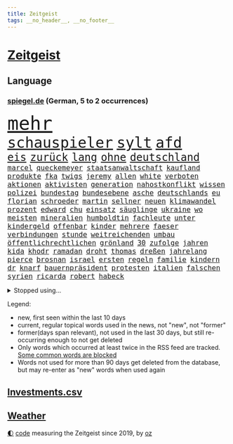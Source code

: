 ```yaml
---
title: Zeitgeist
tags: __no_header__, __no_footer__
---
```


# [Zeitgeist](https://oliz.io/zeitgeist/)

## Language

<h3><a href="https://www.spiegel.de" target="_blank">spiegel.de</a> (German, 5 to 2 occurrences)</h3>
<p style="font-family:monospace">
<span style="font-size:32pt"><a href="news_links.html#mehr" class="current">mehr</a></span>
<br>
<span style="font-size:25pt"><a href="news_links.html#schauspieler" class="current">schauspieler</a></span>
<span style="font-size:25pt"><a href="news_links.html#sylt" class="current">sylt</a></span>
<span style="font-size:25pt"><a href="news_links.html#afd" class="current">afd</a></span>
<br>
<span style="font-size:18pt"><a href="news_links.html#eis" class="current">eis</a></span>
<span style="font-size:18pt"><a href="news_links.html#zurück" class="current">zurück</a></span>
<span style="font-size:18pt"><a href="news_links.html#lang" class="current">lang</a></span>
<span style="font-size:18pt"><a href="news_links.html#ohne" class="current">ohne</a></span>
<span style="font-size:18pt"><a href="news_links.html#deutschland" class="current">deutschland</a></span>
<br>
<span style="font-size:12pt"><a href="news_links.html#marcel" class="current">marcel</a></span>
<span style="font-size:12pt"><a href="news_links.html#queckemeyer" class="new">queckemeyer</a></span>
<span style="font-size:12pt"><a href="news_links.html#staatsanwaltschaft" class="current">staatsanwaltschaft</a></span>
<span style="font-size:12pt"><a href="news_links.html#kaufland" class="new">kaufland</a></span>
<span style="font-size:12pt"><a href="news_links.html#produkte" class="current">produkte</a></span>
<span style="font-size:12pt"><a href="news_links.html#fka" class="new">fka</a></span>
<span style="font-size:12pt"><a href="news_links.html#twigs" class="new">twigs</a></span>
<span style="font-size:12pt"><a href="news_links.html#jeremy" class="current">jeremy</a></span>
<span style="font-size:12pt"><a href="news_links.html#allen" class="current">allen</a></span>
<span style="font-size:12pt"><a href="news_links.html#white" class="current">white</a></span>
<span style="font-size:12pt"><a href="news_links.html#verboten" class="current">verboten</a></span>
<span style="font-size:12pt"><a href="news_links.html#aktionen" class="current">aktionen</a></span>
<span style="font-size:12pt"><a href="news_links.html#aktivisten" class="current">aktivisten</a></span>
<span style="font-size:12pt"><a href="news_links.html#generation" class="current">generation</a></span>
<span style="font-size:12pt"><a href="news_links.html#nahostkonflikt" class="current">nahostkonflikt</a></span>
<span style="font-size:12pt"><a href="news_links.html#wissen" class="current">wissen</a></span>
<span style="font-size:12pt"><a href="news_links.html#polizei" class="current">polizei</a></span>
<span style="font-size:12pt"><a href="news_links.html#bundestag" class="current">bundestag</a></span>
<span style="font-size:12pt"><a href="news_links.html#bundesebene" class="current">bundesebene</a></span>
<span style="font-size:12pt"><a href="news_links.html#asche" class="current">asche</a></span>
<span style="font-size:12pt"><a href="news_links.html#deutschlands" class="current">deutschlands</a></span>
<span style="font-size:12pt"><a href="news_links.html#eu" class="current">eu</a></span>
<span style="font-size:12pt"><a href="news_links.html#florian" class="current">florian</a></span>
<span style="font-size:12pt"><a href="news_links.html#schroeder" class="current">schroeder</a></span>
<span style="font-size:12pt"><a href="news_links.html#martin" class="current">martin</a></span>
<span style="font-size:12pt"><a href="news_links.html#sellner" class="new">sellner</a></span>
<span style="font-size:12pt"><a href="news_links.html#neuen" class="current">neuen</a></span>
<span style="font-size:12pt"><a href="news_links.html#klimawandel" class="current">klimawandel</a></span>
<span style="font-size:12pt"><a href="news_links.html#prozent" class="current">prozent</a></span>
<span style="font-size:12pt"><a href="news_links.html#edward" class="new">edward</a></span>
<span style="font-size:12pt"><a href="news_links.html#chu" class="new">chu</a></span>
<span style="font-size:12pt"><a href="news_links.html#einsatz" class="current">einsatz</a></span>
<span style="font-size:12pt"><a href="news_links.html#säuglinge" class="new">säuglinge</a></span>
<span style="font-size:12pt"><a href="news_links.html#ukraine" class="current">ukraine</a></span>
<span style="font-size:12pt"><a href="news_links.html#wo" class="current">wo</a></span>
<span style="font-size:12pt"><a href="news_links.html#meisten" class="current">meisten</a></span>
<span style="font-size:12pt"><a href="news_links.html#mineralien" class="new">mineralien</a></span>
<span style="font-size:12pt"><a href="news_links.html#humboldtin" class="new">humboldtin</a></span>
<span style="font-size:12pt"><a href="news_links.html#fachleute" class="current">fachleute</a></span>
<span style="font-size:12pt"><a href="news_links.html#unter" class="current">unter</a></span>
<span style="font-size:12pt"><a href="news_links.html#kindergeld" class="new">kindergeld</a></span>
<span style="font-size:12pt"><a href="news_links.html#offenbar" class="current">offenbar</a></span>
<span style="font-size:12pt"><a href="news_links.html#kinder" class="current">kinder</a></span>
<span style="font-size:12pt"><a href="news_links.html#mehrere" class="current">mehrere</a></span>
<span style="font-size:12pt"><a href="news_links.html#faeser" class="current">faeser</a></span>
<span style="font-size:12pt"><a href="news_links.html#verbindungen" class="current">verbindungen</a></span>
<span style="font-size:12pt"><a href="news_links.html#stunde" class="current">stunde</a></span>
<span style="font-size:12pt"><a href="news_links.html#weitreichenden" class="current">weitreichenden</a></span>
<span style="font-size:12pt"><a href="news_links.html#umbau" class="current">umbau</a></span>
<span style="font-size:12pt"><a href="news_links.html#öffentlichrechtlichen" class="current">öffentlichrechtlichen</a></span>
<span style="font-size:12pt"><a href="news_links.html#grönland" class="current">grönland</a></span>
<span style="font-size:12pt"><a href="news_links.html#30" class="current">30</a></span>
<span style="font-size:12pt"><a href="news_links.html#zufolge" class="current">zufolge</a></span>
<span style="font-size:12pt"><a href="news_links.html#jahren" class="current">jahren</a></span>
<span style="font-size:12pt"><a href="news_links.html#kida" class="new">kida</a></span>
<span style="font-size:12pt"><a href="news_links.html#khodr" class="new">khodr</a></span>
<span style="font-size:12pt"><a href="news_links.html#ramadan" class="new">ramadan</a></span>
<span style="font-size:12pt"><a href="news_links.html#droht" class="current">droht</a></span>
<span style="font-size:12pt"><a href="news_links.html#thomas" class="current">thomas</a></span>
<span style="font-size:12pt"><a href="news_links.html#dreßen" class="new">dreßen</a></span>
<span style="font-size:12pt"><a href="news_links.html#jahrelang" class="current">jahrelang</a></span>
<span style="font-size:12pt"><a href="news_links.html#pierce" class="new">pierce</a></span>
<span style="font-size:12pt"><a href="news_links.html#brosnan" class="new">brosnan</a></span>
<span style="font-size:12pt"><a href="news_links.html#israel" class="current">israel</a></span>
<span style="font-size:12pt"><a href="news_links.html#ersten" class="current">ersten</a></span>
<span style="font-size:12pt"><a href="news_links.html#regeln" class="current">regeln</a></span>
<span style="font-size:12pt"><a href="news_links.html#familie" class="current">familie</a></span>
<span style="font-size:12pt"><a href="news_links.html#kindern" class="current">kindern</a></span>
<span style="font-size:12pt"><a href="news_links.html#dr" class="current">dr</a></span>
<span style="font-size:12pt"><a href="news_links.html#knarf" class="new">knarf</a></span>
<span style="font-size:12pt"><a href="news_links.html#bauernpräsident" class="current">bauernpräsident</a></span>
<span style="font-size:12pt"><a href="news_links.html#protesten" class="current">protesten</a></span>
<span style="font-size:12pt"><a href="news_links.html#italien" class="current">italien</a></span>
<span style="font-size:12pt"><a href="news_links.html#falschen" class="current">falschen</a></span>
<span style="font-size:12pt"><a href="news_links.html#syrien" class="current">syrien</a></span>
<span style="font-size:12pt"><a href="news_links.html#ricarda" class="current">ricarda</a></span>
<span style="font-size:12pt"><a href="news_links.html#robert" class="current">robert</a></span>
<span style="font-size:12pt"><a href="news_links.html#habeck" class="current">habeck</a></span>
</p>
<details>
<summary>Stopped using...</summary>
<p class="former" style="font-size:12pt">
boot(1183) kurzfristig(1183) positiv(1183) rassismus(1183) reiche(1183) bereich(1182) eindruck(1182) spur(1182) gewissen(1181) sexuelle(1181) untersuchungen(1180) verschiedene(1180) aufnehmen(1179) büros(1179) eröffnet(1179) gipfel(1179) jan(1178) moderne(1178) programm(1178) schwarzen(1178) statement(1178) freiburg(1177) kardinal(1177) rasant(1177) sc(1177) brutale(1176) geheimnis(1176) gerhard(1176) innenministerium(1176) mali(1176) prominente(1176) schadet(1176) behauptet(1175) besiegt(1175) entschädigung(1175) esken(1175) mainz(1175) nürnberg(1175) saskia(1175) verlust(1175) einzelne(1174) gefährlichen(1174) hsv(1174) jedenfalls(1174) priester(1174) verhandelt(1174) öffentlichkeit(1174) 500(1173) benzin(1173) brücke(1173) viktor(1173) überlebte(1173) breitet(1172) enthüllt(1172) gebe(1172) käufer(1172) preisen(1172) schwierigkeiten(1172) zahlung(1172) anbieter(1171) anschläge(1171) bremer(1171) fehler(1171) i(1171) tore(1171) endete(1170) kanzleramt(1170) mütter(1170) tausenden(1170) aufgegeben(1169) bekamen(1169) europäer(1169) falsch(1169) jagd(1169) kämpfe(1169) schüssen(1169) brite(1168) diplomaten(1168) passt(1168) senkt(1168) tatverdächtigen(1168) aktiv(1167) drohungen(1167) eigener(1167) erhielt(1167) debakel(1166) deutsches(1164) gesetze(1164) globale(1164) produzieren(1164) erkenntnisse(1163) meiner(1163) näher(1163) verband(1163) einnahmen(1162) vieles(1162) schlimmste(1161) em(1160) handel(1160) klimaschutz(1160) 1000(1159) deals(1159) schaffte(1159) sendung(1159) trug(1159) voraussetzungen(1159) führenden(1158) nah(1157) bundesgerichtshof(1156) kooperation(1155) uni(1155) gehörte(1152) analysiert(1151) spitzenreiter(1151) vfb(1151) erwachsene(1150) rang(1150) großem(1149) projekte(1149) schwung(1145) thüringer(1143) atomkraft(1141) möglichkeiten(1140) smartphones(1140) versorgung(1134) kanadas(1133) erhebliche(1131) startup(1131) tuchel(1130) identität(1129) ausgaben(1126) ungewöhnlichen(1119) flog(1118) polizeiruf(1085) cent(1075) diagnose(1071) öffnet(1071) anna(1069) konfrontation(1061) wolken(1040) 250(988) mitverantwortlich(988) unfälle(961) vorsicht(938) drohende(933) ministerin(922) inflationsrate(919) bundesrat(903) autoren(902) zugestimmt(898) sichtbar(885) polnischen(879) befürwortet(871) kuriose(870) parlaments(867) moderner(851) hoffenheim(847) tiger(835) gleichen(831) straftaten(824) basketballstar(821) spezielle(810) elke(805) heidenreich(805) rhein(796) unbekannter(795) lieferungen(790) stadtteil(784) methode(783) entsteht(762) diskussionen(758) erwiesen(753) verteuert(746) kremlchef(737) leitete(736) gefechte(731) systematisch(728) untergang(724) schwieriger(716) soldat(716) sankt(712) euch(710) ergeben(693) positiven(692) gekämpft(687) oppositionellen(686) mbappé(681) fortsetzen(675) stoff(653) eindrücke(650) messerangriff(649) braunschweig(640) nationalelf(640) angestellte(634) erlauben(634) herrschte(634) indem(633) crew(631) ausstieg(628) aufeinander(600) steuerhinterziehung(594) dänischen(590) hitze(590) ausgebaut(582) ernannt(581) dürre(580) kaiserslautern(577) französischer(576) bedrohte(572) veröffentlichen(570) besseren(569) gegenwart(566) andrew(565) ukrainerusslandkrieg(565) anlauf(562) finde(560) unentschieden(559) olympiasiegerin(557) schrumpfen(555) braun(549) krebserkrankung(549) fassungslos(542) stören(541) schwächelt(540) verleihung(531) freigabe(530) ähnlichen(527) protestbewegung(517) vereinbarten(513) psychischen(510) elefanten(496) 63(494) perfekt(492) banden(483) kontroverse(473) senioren(472) entzieht(466) francisco(462) indiens(462) quer(462) vereinbarung(462) einsamkeit(461) irland(461) kollegin(460) begegnung(458) symbole(458) überraschenden(457) bröckelt(456) sauber(454) elektronische(451) future(451) aktivist(447) pjöngjang(447) großeinsatz(446) ignoriert(445) auszeichnung(443) mama(440) kohl(436) entführt(435) abbruch(434) nächtlichen(424) todesstrafe(423) misstrauen(421) paus(419) doping(416) böhmermann(407) testet(407) unerlaubt(405) figuren(403) häufen(400) dfbelf(395) kritikern(394) hauses(393) technologien(393) text(393) fenster(390) indigene(390) erstickt(389) flogen(386) petersburg(386) reformieren(384) erheben(382) beheben(381) dunkelheit(379) wunderbare(376) al(374) kulturkampf(374) renommierte(372) gefälschten(366) weber(360) luftverschmutzung(359) revision(358) vorfälle(358) muslime(356) vorstand(356) meiste(355) perspektive(355) denkbar(353) meditation(351) hochhaus(350) kommender(350) initiative(349) dauer(348) geldgeber(348) gesammelt(347) jason(346) wand(345) verleumdung(344) springer(340) annehmen(331) entsprechende(331) heran(331) läufer(331) schleswigholsteins(329) achtsamkeit(326) paket(326) juventus(325) verfügbar(325) lauf(322) neapel(322) green(321) spezies(320) 150000(318) bauarbeiten(317) usbürger(317) zuckerberg(317) 51(316) loswerden(315) marius(314) trier(312) amtskollege(310) riskante(310) spiegelrecherchen(308) menschliche(306) 15jähriger(302) joggen(302) marina(302) haushaltsstreit(301) nützt(299) linkenpolitikerin(294) 40jähriger(288) naiv(288) geschehen(286) griechische(284) rebellion(284) kümmert(283) mannheim(282) portal(279) bahnreisende(278) kollabiert(278) veto(278) wiedergewählt(277) geknackt(276) asylpolitik(275) heutige(274) linksfraktion(274) duschen(273) parteichefin(273) susanne(271) vermeintlich(271) heimlich(269) erdöl(267) startete(267) übergriff(267) behindern(266) greenwashing(265) involviert(265) produkt(265) prinzip(264) reuß(264) modi(262) rückhalt(262) milliardengeschäft(261) 800(260) theorie(260) artenvielfalt(258) follower(258) genutzte(256) stuft(256) zurückgetreten(256) ost(254) exkanzler(253) tanken(253) einsturz(252) massenhaft(251) staatsbürger(251) wette(251) rudy(250) sang(250) fisch(247) grenzkontrollen(245) spielten(245) ikone(244) rotenburg(243) erstem(240) arabischen(237) innovation(237) spdfraktion(236) gewissheit(235) minutenlang(234) ereignis(233) tegernsee(232) berühmtesten(231) kane(230) geldwäsche(229) landesverband(229) umstieg(228) schätzen(226) impfstoff(225) hamm(222) iphones(222) unogeneralsekretär(222) herkunftsstaaten(221) untergebracht(221) trümmer(220) dämpfer(218) stopfen(218) frankfurts(217) brachen(216) schulleiter(216) serge(216) bundeshaushalt(215) giuliani(214) 17jährigen(213) bafög(213) internetstars(213) shell(212) lustige(211) zurückbekommen(211) bürgern(210) dietmar(208) mangelnder(207) 77(206) abgenommen(206) abschlusserklärung(206) kylian(206) verzweifelte(206) aleksandar(205) überraschungsteam(205) haushalten(204) wümme(202) marschflugkörper(201) würdigung(201) falschaussage(199) tropfen(199) lieb(197) beschäftigung(196) bundesarbeitsgericht(196) demokratiebewegung(196) drohnenaufnahmen(196) gelaufen(196) schmerz(196) fattah(195) romane(195) potenziell(194) berechnungen(193) attraktiv(192) iranerin(191) telefon(190) vorne(189) fußballem(188) quellen(187) selben(186) anderthalb(185) ehre(185) landeshauptstadt(185) reparaturen(185) systeme(185) begründete(183) berufen(183) bestohlen(183) massiver(183) vielfalt(183) amira(182) wetterbedingungen(182) asylrecht(181) brände(180) delegation(180) bartsch(179) widersprüche(179) aufzunehmen(178) popstars(176) saßen(176) vergangen(175) reserven(174) schande(174) verfilmt(174) wertet(174) internetkonzern(173) xiii(173) beschloss(172) militäroperation(172) weltmeisterschaft(172) ezb(171) unterhaltung(171) essener(170) neonazi(170) verbinden(170) neubrandenburg(168) 20jähriger(167) hacken(167) neukunden(167) schlimmer(167) lichtblick(166) aufatmen(165) beeinträchtigen(165) begriffe(165) arbeitern(164) becken(164) entpuppt(164) lagen(164) mietpreise(164) todesfall(164) afdchefin(163) bundesligasaison(163) schriftstellerin(163) kooperiert(161) schärfsten(161) unilever(160) 7000(158) froh(158) metas(158) selenskyjs(158) stützen(158) reichsbürgergruppe(157) erpresst(156) kürzung(155) elternhaus(154) ernste(153) unterhalt(153) erschien(152) gebissen(152) gruppenphase(152) wissenschaftlich(151) libyschen(150) torwart(150) chicken(149) erfinden(149) gerichtsmediziner(149) linienbus(149) town(148) lebensfreude(147) toren(147) baubranche(146) exklusive(146) geprüft(146) ungefährlich(146) verschlechtert(146) gedreht(145) costa(144) erahnen(144) abbild(143) akute(143) männlichkeit(143) thailändischen(143) 96(142) bayreuth(142) heimatland(142) unwohlsein(142) gebürtige(140) holstein(140) kollidieren(139) maier(139) morawiecki(139) südfront(138) kunde(137) ratingagentur(136) webstars(136) abkehr(135) ausscheiden(135) digitalen(135) patientin(135) gegenspieler(133) hardliner(133) riesiges(133) sicherheitsrat(133) andauern(132) anzeige(132) parat(132) samstagabend(132) einmarsch(131) meryl(131) streep(131) grenzübergang(130) kürzen(130) moscheen(130) tankstelle(130) reutlingen(129) unten(129) wirbel(129) einigten(127) ermordeten(127) griffen(127) abstiegskampf(126) rennfahrer(124) rucksack(124) niedrigeren(123) betrag(122) herrchen(122) impfen(121) unterkunft(121) deine(120) gewechselt(120) schmerzhafter(120) dumm(119) karrierecoach(119) exanwalt(118) wohnungsnot(118) 82(117) damalige(117) neuesten(117) raketenabwehrsystem(117) young(117) abdel(116) angehören(116) einziges(116) elsisi(116) trittin(116) hauptdarsteller(115) verstößen(115) auktion(114) jugendorganisation(114) rumänische(114) british(113) katzen(113) ködern(113) schockierte(113) tabellenspitze(113) geist(112) starkgemacht(111) hassbotschaften(110) knallte(110) moldau(110) stauen(110) grünes(109) leitung(109) trennungskinder(109) gravierend(108) kühl(108) langwierigen(108) thompson(108) traditionsreiche(108) dokumentarfilm(107) zuschlag(107) abgehängt(106) auftritte(105) beschlüsse(105) klargestellt(105) preisverleihung(105) wmtriumph(105) libyen(104) missbrauchen(104) zelte(104) beleidigte(103) haustiere(103) hofften(103) konzertfilm(103) lachs(103) lass(103) lieferwagen(103) seltenes(103) überraschte(103) chemnitz(102) finanzspritze(102) morgenstunden(102) zweijährige(102) beckmann(101) eigentlichen(101) flüchtlingspolitik(101) probe(101) armenien(99) aserbaidschan(99) kanal(99) pocher(98) saniert(98) strafgerichtshof(98) challenge(97) klimagipfel(97) lebensräume(97) organisatoren(97) verfehlten(97) angeführt(96) zurückgegeben(96) festnehmen(95) norwegischen(95) sanften(95) 1994(94) absoluten(94) evangelista(94) gutmachen(94) teslachef(94) unterlegen(94) vergehen(94) wehrte(94) zukommen(94) absurde(93) inselstaaten(93) klausmichael(93) pressefreiheit(93) proben(93) weltgrößte(93) ai(92) fracht(92) freiheitsstrafen(92) spitznamen(92) bestattet(91) bildungsurlaub(91) brennstoffen(91) grenzregion(91) spiegelrekonstruktion(91) aggression(90) barrymore(90) canceln(90) drew(90) europaparlament(90) hagelkörner(90) pedelecs(90) population(90) skulpturen(90) wiederzusehen(90) 14jährige(89) bundesvorstand(89) gefolgt(89) interessanten(89) polarlichter(89) tragisch(89) banknoten(88) gemüse(88) version(88) wärmen(88) aufruhr(87) biologe(87) gesenkt(87) a81(86) beschuldigt(86) entzug(86) erkältung(86) fingerzeig(86) veröffentlichung(86) wechseljahre(86) bistum(85) branson(85) historikerin(85) juristen(85) religion(85) tabellenführung(85) tiktoker(85) unveröffentlichten(85) dillinger(84) edmund(84) olympiaqualifikation(84) schlusslicht(84) smarte(84) affären(83) beckham(83) blätter(83) extinction(83) schulnoten(83) smartes(83) spurs(83) treibstofflager(83) ultrarechten(83) untermauert(83) fassung(82) intern(82) sonnenstürme(82) trucker(82) colin(81) mateusz(81) 73jährige(80) krisenzeiten(80) luftfahrt(80) steuervorteile(80) vorgeschichte(80) zynisch(80) übergangen(80) csulandesgruppenchef(79) dobrindt(79) herfried(79) love(79) münkler(79) pushbacks(79) zeitlupe(79) ausrutscher(78) brightline(78) effizienz(78) entsendung(78) gravierenden(78) hochgeschwindigkeitszug(78) shutdown(78) antetokounmpo(77) arbeite(77) geschleudert(77) geschlossenheit(77) giannis(77) gucken(77) parteivorsitzenden(77) tsg(77) asylsuchenden(76) besorgen(76) lafontaine(76) nature(76) nebenkosten(76) oskar(76) regierungswechsel(76) regungslos(76) zwingend(76) i5(75) saarbrücken(75) ungleich(75) airways(74) beriet(74) erkenntnissen(74) ruhiger(74) euroraum(73) herausholen(73) menschengemachten(73) politikertochter(73) schmach(73) tandler(73) absichtliche(72) achtsamkeitstrend(72) bevorzugt(72) fahrplan(72) gewerkschafter(72) glitzern(72) lasst(72) migrationsbeauftragter(72) milliardenmarkt(72) parteifreundes(72) schmerzen(72) sprengen(72) stamp(72) unerwünschte(72) uniklinik(72) unternehmerin(72) auszulagern(71) krankes(71) vermittlung(71) warme(71) ehrlich(70) hyperaktivität(70) impulsivität(70) jazeera(70) kindesalter(70) käme(70) physiker(70) riskanter(70) spitzenspiel(70) stammenden(70) verhaltenstherapien(70) atomen(69) bodenoffensive(69) erzählungen(69) fröhlich(69) gazastadt(69) hinterzogen(69) maskenmillionärin(69) ratlos(69) freue(68) präparierten(68) rekorden(68) stroms(68) unerträglicher(68) woods(68) achtzigerjahre(67) anrufen(67) elektronen(67) ferenc(67) kibbuz(67) krausz(67) physiknobelpreis(67) ranghoher(67) verhaltensregeln(67) westdeutschen(67) überfällig(67) militärpräsenz(66) molly(66) bundes(65) emir(65) hasses(65) schuf(65) spender(65) strahlt(65) unparteiischen(65) erhob(64) friedensnobelpreis(64) köstliche(64) narges(64) neunmal(64) parteigründung(64) stadien(64) süddeutschen(64) ungeklärten(64) ölpreis(64) aufrechterhalten(63) demonstration(63) katastrophale(63) koalitionsvertrag(63) konstruktiv(63) rekordwert(63) außenwelt(62) essay(62) geborene(62) hakt(62) kracht(62) kriegswaffe(62) naher(62) regierungserklärung(62) schick(62) schwaben(62) zuschauern(62) abschiebestopp(61) born(61) erodiert(61) eröffnungsrede(61) flüchtlingsheim(61) mobilisiert(61) opec(61) paaren(61) tagebuch(61) wochenlangen(61) zivilen(61) 175(60) bezirk(60) direkte(60) gesprächsstoff(60) verschleppter(60) 1990(59) airbnb(59) airbnbarbitrage(59) einträgliche(59) etablieren(59) kinderbuchautorin(59) luxushotel(59) monatlich(59) munter(59) zweckentfremdet(59) büchern(58) erwartungsgemäß(58) flächenbrand(58) hetzjagd(58) iron(58) klimafreundliche(58) lasten(58) olympisches(58) schleswig(58) turnhalle(58) anklagen(57) beeindruckt(57) fdppolitikerin(57) rockband(57) zivilgesellschaft(57) agrarminister(56) cop28(56) drängendsten(56) iranerinnen(56) orange(56) wachsfigurenkabinett(56) exzellent(55) gehypte(55) rechtsnationale(55) spiegelredakteurin(55) wachse(55) aufreger(54) aussagt(54) designierte(54) dome(54) einseitige(54) finanzministerium(54) hirsch(54) künstlerische(54) neonazis(54) regional(54) schikane(54) unoklimakonferenz(54) weltklimakonferenz(54) anerkennen(53) detailliert(53) erwachsener(53) medikament(53) abos(52) einstimmigen(52) großvater(52) hamaskämpfer(52) lakers(52) lebron(52) lig(52) play(52) redaktion(52) steuerbehörde(52) süper(52) eingeweiht(51) führungskräften(51) johnson(51) südpolarmeer(51) usschauspieler(51) wembanyama(51) zusammenbrach(51) ernsthafte(50) linkenikone(50) anreize(49) derby(49) festgeldangebote(48) friendsstar(48) fußballspiel(48) herrscher(48) leitkulturdebatte(48) monatelanger(48) urlauberinnen(48) abgeraten(47) arielle(47) bereut(47) ghana(47) hell(47) abzuschaffen(46) bonus(46) einsturzgefahr(46) mitarbeiterinnen(46) tunneln(46) verblüfft(46) konservatives(45) manch(45) nahostkrieg(45) großprojekte(44) habecks(44) jegliche(44) militärhilfen(44) neureuther(44) sprecherin(44) thailändische(44) antisemitismusdebatte(43) cyberattacke(43) lieferkettengesetz(43) müdigkeit(43) run(43) soldatin(43) vorziehen(43) haftbar(42) heizöl(42) mandanten(42) migrationsabkommen(42) nordrheinwestfälischen(42) signalisiert(42) spitzengruppe(42) warnzeichen(42) zuteil(42) basisinitiative(41) gelbem(41) saal(41) sportschau(41) tim(41) wirtz(41) übel(41) 102(40) beyoncé(40) cameron(40) fell(40) festen(40) gegründeten(40) verwüstete(40) hut(39) staatsoberhaupt(39) vollends(39) dschabalia(38) innen(38) mitbegründer(38) useliteuni(38) wunderwuzzi(38) anliegen(37) britisches(37) esa(37) gestritten(37) priorität(37) schutt(37) wett(37) pokalpleite(36) eubeitrittsgespräche(35) hamastunnel(35) instanz(35) parkplatz(35) devid(34) figur(34) jokić(34) kernforderung(34) sicherten(34) striesow(34) systemwechsel(34) zehnt(34) bestechender(33) erspart(33) landmaschinen(33) modus(33) polizeistation(33) stream(33) dfl(32) dosis(32) investorin(32) mitgliederbefragung(32) wahlkampfhilfe(32) abgebrannte(31) adams(31) akzeptabel(31) einnahme(31) exkollege(31) investorendeal(31) komödien(31) schnitzer(31) türk(31) weltklimagipfel(31) zugute(31) 45jährigen(30) endgültige(30) fachmagazin(30) genehmigung(30) haushaltspolitik(30) jobabbau(30) kassieren(30) ultramarathon(30) ungeschlagen(30) überstand(30) beschuldigten(29) produzierenden(29) putschversuch(29) unbeschadet(29) übersetzung(29) deckt(28) draymond(28) emiraten(28) gebrauchte(28) lokführern(28) mitarbeiters(28) taugt(28) warriors(28) genderverbot(27) wertvollsten(27) zugewanderter(27) 40jährigen(26) genügend(26) hausbau(26) komponisten(26) mehrfachen(26) musikern(26) redebedarf(26) spezialeinsatzkommando(26) spoiler(26) unverletzt(26) zutage(26) ölreichen(26) ausgebrannt(25) finanzinvestor(25) geländewagen(25) katalanischen(25) managern(25) verspätung(25) bologna(24) echt(24) illusion(24) revolutionieren(24) riesen(24) wahnsinn(24) alex(23) durchbrechen(23) erkältungswelle(23) etat(23) hüfte(23) korrigierte(23) machern(23) verhaltens(23) zermatt(23) chronisch(22) demnächst(22) demütigungen(22) deniz(22) dschungel(22) fdpinitiative(22) investierten(22) polnischukrainischen(22) rechtsextremistische(22) staatsstreich(22) trickserei(22) ausgespielt(21) japanischer(21) paschke(21) pius(21) resturlaub(21) gesinnung(20) lachse(20) verdanken(20) verschneiten(20) verstärker(20) aachen(19) dokuserie(19) innenstädte(19) legende(19) leichten(19) odessa(19) tonband(19) angelegten(18) gazaisraelkrieg(18) geschlechtsverkehr(18) handballwm(18) häusliche(18) klimakonferenz(18) spediteure(18) bjelica(17) krisenmodus(17) limbach(17) nenad(17) nrwjustizminister(17) pazifikküste(17) trümmerteile(17) umstrittenes(17) unfreiwillig(17) vetternwirtschaft(17) weihnachtsmarkt(17) überrollt(17) arbeitgeberpräsident(16) dulger(16) mister(16) weltmarktführer(16) werkzeug(16) 1983(15) ampelspitzen(15) berufseinsteiger(15) erbt(15) erstach(15) gleichgeschlechtliche(15) hustet(15) knockout(15) life(15) sprangen(15) tücher(15) versteht(15) zurückgehen(15) övp(15) festlich(14) gregoritsch(14) hongkonger(14) medaille(14) walk(14) alarmsignal(13) intellektuelle(13) leserinnen(13) rentierschlitten(13) statistisches(13) unnötig(13) verstorbener(13) verteidigern(13) diebin(12) donuts(12) falschfahrer(12) floridas(12) indigenen(12) jaber(12) killt(12) physik(12) prominentesten(12) stiehlt(12) zapfsäule(12) anstrengungen(11) antrieb(11) falle(11) reparieren(11) schokolade(11) stirn(11) teilnehmerinnen(11)
</p>
</details>
<p>Legend:
<ul>
<li><span class="new">new</span>, first seen within the last 10 days</li>
<li><span class="current">current</span>, regular topical words used in the news, not "new", not "former"</li>
<li><span class="former">former(days span relevant)</span>, not used in the last 30 days, but still re-occurring enough to not get deleted</li>
<li>Only words which occurred at least twice in the RSS feed are tracked. <a href="language/filters.py">Some common words are blocked</a></li>
<li>Words not used for more than 90 days get deleted from the database, but may re-enter as "new" words when used again</li>
</ul>
</p>

## [Investments](investments.html)[.csv](investments.csv)

## [Weather](weather.html)

<footer>
<a href="javascript:toggleTheme()" class="nav">🌓</a>
<a href="https://github.com/ooz/zeitgeist">code</a> measuring the Zeitgeist since 2019, by <a href="https://oliz.io">oz</a>
</footer>
